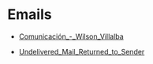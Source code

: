 # Emails

- [Comunicación_-_Wilson_Villalba](Comunicación_-_Wilson_Villalba_<wilson@villalba.is>_-_2025-03-25_1957.eml)

- [Undelivered_Mail_Returned_to_Sender](Undelivered_Mail_Returned_to_Sender_-_Mail_Delivery_System_<MAILER-DAEMON@migadu.com>_-_2025-03-25_1958.eml)
